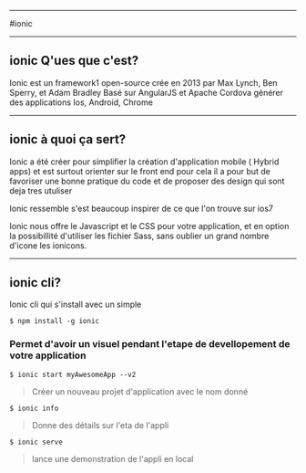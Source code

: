 ***
#ionic 
***
## ionic Q'ues que c'est? 

Ionic est un framework1 open-source crée en 2013 par Max Lynch, Ben Sperry, et Adam Bradley
Basé sur AngularJS et Apache Cordova
générer des applications Ios, Android, Chrome
***
## ionic à quoi ça sert? 

Ionic a été créer pour simplifier la création d'application mobile ( Hybrid apps) et est surtout orienter sur le front end
pour cela il a pour but de favoriser une bonne  pratique du code et de proposer des design qui sont deja tres utuliser

Ionic ressemble s'est beaucoup inspirer de ce que l'on trouve sur ios7

Ionic nous offre le  Javascript et le  CSS pour votre application, et en option la possibillité d'utiliser les  fichier Sass, 
sans oublier un grand nombre d'icone les ionicons. 

***
## ionic cli? 

Ionic cli qui s'install avec un simple

```
$ npm install -g ionic
```
### Permet d'avoir un visuel pendant l'etape de devellopement  de votre application
```
$ ionic start myAwesomeApp --v2
```
> Créer un nouveau projet d'application avec le nom donné

```
$ ionic info
```
> Donne des détails sur l'eta de l'appli

```
$ ionic serve
```
> lance une demonstration de l'appli en local

